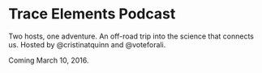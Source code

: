 # Trace Elements Podcast

Two hosts, one adventure. An off-road trip into the science that connects us.
Hosted by @cristinatquinn and @voteforali.

Coming March 10, 2016.
